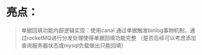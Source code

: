 # 亮点：
> 单据回填功能内部逻辑实现：使用canal 通过单据触发binlog事物机制，通过rocketMQ进行分发处理使得单据回填功能完整
> （是否后续可以考虑添加查询服务器状态或mysql负载做出只能回填）

